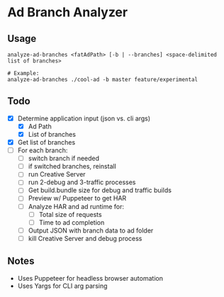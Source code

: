 # Ad Branch Analyzer

## Usage

```
analyze-ad-branches <fatAdPath> [-b | --branches] <space-delimited list of branches>

# Example:
analyze-ad-branches ./cool-ad -b master feature/experimental
```

## Todo
- [x] Determine application input (json vs. cli args)
  - [x] Ad Path
  - [x] List of branches
- [x] Get list of branches
- [ ] For each branch:
  - [ ] switch branch if needed
  - [ ] if switched branches, reinstall
  - [ ] run Creative Server
  - [ ] run 2-debug and 3-traffic processes
  - [ ] Get build.bundle size for debug and traffic builds
  - [ ] Preview w/ Puppeteer to get HAR
  - [ ] Analyze HAR and ad runtime for:
    - [ ] Total size of requests
    - [ ] Time to ad completion
  - [ ] Output JSON with branch data to ad folder
  - [ ] kill Creative Server and debug process

## Notes
- Uses Puppeteer for headless browser automation
- Uses Yargs for CLI arg parsing

